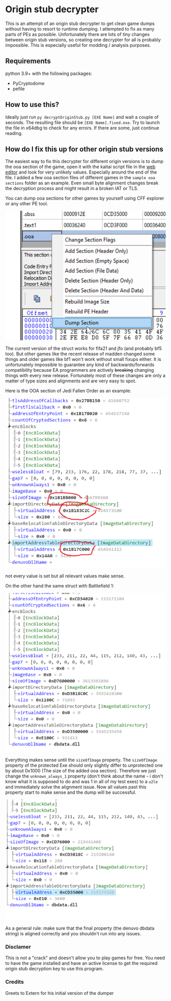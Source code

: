 # Origin stub decrypter

This is an attempt of an origin stub decrypter to get clean game dumps without having to resort to runtime dumping.
I attempted to fix as many parts of PEs as possible. Unfortunately there are lots of tiny changes between origin stub versions, so creating one decrypter for all is probably impossible. This is especially useful for modding / analysis purposes.

## Requirements
python 3.9+ with the following packages:
* PyCryptodome
* pefile

## How to use this?
Ideally just run `py decryptOriginStub.py [EXE Name]` and wait a couple of seconds. The resulting file should be `[EXE Name].fixed.exe`. Try to launch the file in x64dbg to check for any errors. If there are some, just continue reading.

## How do I fix this up for other origin stub versions
The easiest way to fix this decrypter for different origin versions is to dump the ooa section of the game, open it with the kaitai script file in the [web editor](https://ide.kaitai.io/)
 and look for very unlikely values. Especially around the end of the file.
I added a few ooa section files of different games in the `sample ooa sections` folder as an example. Even small byte alignment changes break the decryption process and might result in a broken IAT or TLS.

You can dump ooa sections for other games by yourself using CFF explorer or any other PE tool.

![CFF Dump](images/cff_dump.png)

The current version of the struct works for fifa21 and jfo (and probably bf5 too). But other games like the recent release of madden changed some things and older games like bf1 won't work without small fixups either. It is unfortunately impossible to guarantee any kind of backwards/forwards compatibility because EA programmers are actively ~~breaking~~ changing things with every new release. Fortunately most of these changes are only a matter of type sizes and alignments and are very easy to spot.

Here is the OOA section of Jedi Fallen Order as an example:

![Jedi Fallen Order Struct](images/kaitai_jfo.png)

not every value is set but all relevant values make sense.

On the other hand the same struct with Battlefield 1:

![Battlefield 1 Struct](images/kaitai_bf1.png)

Everything makes sense until the `sizeOfImage` property. The `sizeOfImage` property of the protected Exe should only slightly differ to unprotected one by about 0x1000 (The size of the added ooa section). Therefore we just change the `unknown_always_1` property (don't think about the name - i don't know what it is supposed to do and was 1 in all of my test exes) to a `u2le` and immediately solve the alignment issue. Now all values past this property start to make sense and the dump will be successful.

![Battlefield 1 Struct Fixed](images/kaitai_bf1_fixed.png)

As a general rule: make sure that the final property (the denuvo dbdata string) is aligned correctly and you shouldn't run into any issues.

### Disclamer
This is not a "crack" and doesn't allow you to play games for free. You need to have the game installed and have an active license to get the required origin stub decryption key to use this program.

### Credits
Greets to Extern for his initial version of the dumper